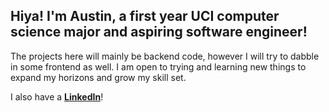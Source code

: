 ## Hiya! I'm Austin, a first year UCI computer science major and aspiring software engineer!

The projects here will mainly be backend code, however I will try to dabble in some frontend as well. I am open to trying and learning new things to expand my horizons and grow my skill set.

I also have a [**LinkedIn**](www.linkedin.com/in/austin-si-phan)!

<!--
**ASPCoding/ASPCoding** is a ✨ _special_ ✨ repository because its `README.md` (this file) appears on your GitHub profile.

Here are some ideas to get you started:

- 🔭 I’m currently working on ...
- 🌱 I’m currently learning ...
- 👯 I’m looking to collaborate on ...
- 🤔 I’m looking for help with ...
- 💬 Ask me about ...
- 📫 How to reach me: ...
- 😄 Pronouns: ...
- ⚡ Fun fact: ...
-->
